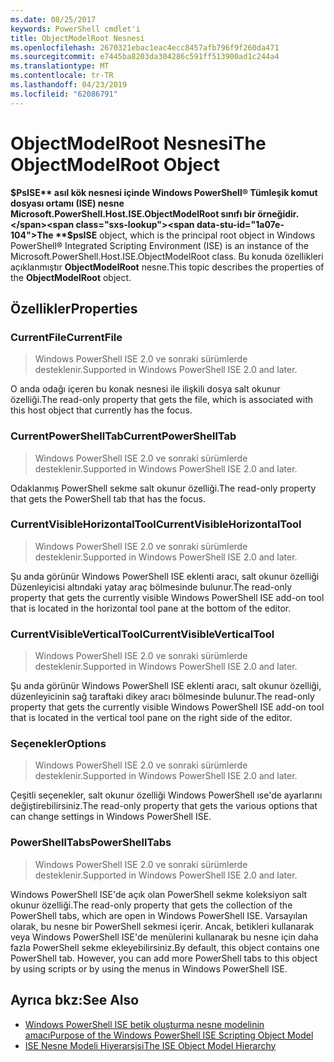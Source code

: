 ```yaml
---
ms.date: 08/25/2017
keywords: PowerShell cmdlet'i
title: ObjectModelRoot Nesnesi
ms.openlocfilehash: 2670321ebac1eac4ecc8457afb796f9f260da471
ms.sourcegitcommit: e7445ba8203da304286c591ff513900ad1c244a4
ms.translationtype: MT
ms.contentlocale: tr-TR
ms.lasthandoff: 04/23/2019
ms.locfileid: "62086791"
---
```

# <a name="the-objectmodelroot-object"></a><span data-ttu-id="1a07e-103">ObjectModelRoot Nesnesi</span><span class="sxs-lookup"><span data-stu-id="1a07e-103">The ObjectModelRoot Object</span></span>

<span data-ttu-id="1a07e-104">**$PsISE** asıl kök nesnesi içinde Windows PowerShell® Tümleşik komut dosyası ortamı (ISE) nesne Microsoft.PowerShell.Host.ISE.ObjectModelRoot sınıfı bir örneğidir.</span><span class="sxs-lookup"><span data-stu-id="1a07e-104">The **$psISE** object, which is the principal root object in Windows PowerShell® Integrated Scripting Environment (ISE) is an instance of the Microsoft.PowerShell.Host.ISE.ObjectModelRoot class.</span></span>
<span data-ttu-id="1a07e-105">Bu konuda özellikleri açıklanmıştır **ObjectModelRoot** nesne.</span><span class="sxs-lookup"><span data-stu-id="1a07e-105">This topic describes the properties of the **ObjectModelRoot** object.</span></span>

## <a name="properties"></a><span data-ttu-id="1a07e-106">Özellikler</span><span class="sxs-lookup"><span data-stu-id="1a07e-106">Properties</span></span>

### <a name="currentfile"></a><span data-ttu-id="1a07e-107">CurrentFile</span><span class="sxs-lookup"><span data-stu-id="1a07e-107">CurrentFile</span></span>

> <span data-ttu-id="1a07e-108">Windows PowerShell ISE 2.0 ve sonraki sürümlerde desteklenir.</span><span class="sxs-lookup"><span data-stu-id="1a07e-108">Supported in Windows PowerShell ISE 2.0 and later.</span></span>

<span data-ttu-id="1a07e-109">O anda odağı içeren bu konak nesnesi ile ilişkili dosya salt okunur özelliği.</span><span class="sxs-lookup"><span data-stu-id="1a07e-109">The read-only property that gets the file, which is associated with this host object that currently has the focus.</span></span>

### <a name="currentpowershelltab"></a><span data-ttu-id="1a07e-110">CurrentPowerShellTab</span><span class="sxs-lookup"><span data-stu-id="1a07e-110">CurrentPowerShellTab</span></span>

> <span data-ttu-id="1a07e-111">Windows PowerShell ISE 2.0 ve sonraki sürümlerde desteklenir.</span><span class="sxs-lookup"><span data-stu-id="1a07e-111">Supported in Windows PowerShell ISE 2.0 and later.</span></span>

<span data-ttu-id="1a07e-112">Odaklanmış PowerShell sekme salt okunur özelliği.</span><span class="sxs-lookup"><span data-stu-id="1a07e-112">The read-only property that gets the PowerShell tab that has the focus.</span></span>

### <a name="currentvisiblehorizontaltool"></a><span data-ttu-id="1a07e-113">CurrentVisibleHorizontalTool</span><span class="sxs-lookup"><span data-stu-id="1a07e-113">CurrentVisibleHorizontalTool</span></span>

> <span data-ttu-id="1a07e-114">Windows PowerShell ISE 2.0 ve sonraki sürümlerde desteklenir.</span><span class="sxs-lookup"><span data-stu-id="1a07e-114">Supported in Windows PowerShell ISE 2.0 and later.</span></span>

<span data-ttu-id="1a07e-115">Şu anda görünür Windows PowerShell ISE eklenti aracı, salt okunur özelliği Düzenleyicisi altındaki yatay araç bölmesinde bulunur.</span><span class="sxs-lookup"><span data-stu-id="1a07e-115">The read-only property that gets the currently visible Windows PowerShell ISE add-on tool that is located in the horizontal tool pane at the bottom of the editor.</span></span>

### <a name="currentvisibleverticaltool"></a><span data-ttu-id="1a07e-116">CurrentVisibleVerticalTool</span><span class="sxs-lookup"><span data-stu-id="1a07e-116">CurrentVisibleVerticalTool</span></span>

> <span data-ttu-id="1a07e-117">Windows PowerShell ISE 2.0 ve sonraki sürümlerde desteklenir.</span><span class="sxs-lookup"><span data-stu-id="1a07e-117">Supported in Windows PowerShell ISE 2.0 and later.</span></span>

<span data-ttu-id="1a07e-118">Şu anda görünür Windows PowerShell ISE eklenti aracı, salt okunur özelliği, düzenleyicinin sağ taraftaki dikey aracı bölmesinde bulunur.</span><span class="sxs-lookup"><span data-stu-id="1a07e-118">The read-only property that gets the currently visible Windows PowerShell ISE add-on tool that is located in the vertical tool pane on the right side of the editor.</span></span>

### <a name="options"></a><span data-ttu-id="1a07e-119">Seçenekler</span><span class="sxs-lookup"><span data-stu-id="1a07e-119">Options</span></span>

> <span data-ttu-id="1a07e-120">Windows PowerShell ISE 2.0 ve sonraki sürümlerde desteklenir.</span><span class="sxs-lookup"><span data-stu-id="1a07e-120">Supported in Windows PowerShell ISE 2.0 and later.</span></span>

<span data-ttu-id="1a07e-121">Çeşitli seçenekler, salt okunur özelliği Windows PowerShell ıse'de ayarlarını değiştirebilirsiniz.</span><span class="sxs-lookup"><span data-stu-id="1a07e-121">The read-only property that gets the various options that can change settings in Windows PowerShell ISE.</span></span>

### <a name="powershelltabs"></a><span data-ttu-id="1a07e-122">PowerShellTabs</span><span class="sxs-lookup"><span data-stu-id="1a07e-122">PowerShellTabs</span></span>

> <span data-ttu-id="1a07e-123">Windows PowerShell ISE 2.0 ve sonraki sürümlerde desteklenir.</span><span class="sxs-lookup"><span data-stu-id="1a07e-123">Supported in Windows PowerShell ISE 2.0 and later.</span></span>

<span data-ttu-id="1a07e-124">Windows PowerShell ISE'de açık olan PowerShell sekme koleksiyon salt okunur özelliği.</span><span class="sxs-lookup"><span data-stu-id="1a07e-124">The read-only property that gets the collection of the PowerShell tabs, which are open in Windows PowerShell ISE.</span></span> <span data-ttu-id="1a07e-125">Varsayılan olarak, bu nesne bir PowerShell sekmesi içerir. Ancak, betikleri kullanarak veya Windows PowerShell ISE'de menülerini kullanarak bu nesne için daha fazla PowerShell sekme ekleyebilirsiniz.</span><span class="sxs-lookup"><span data-stu-id="1a07e-125">By default, this object contains one PowerShell tab. However, you can add more PowerShell tabs to this object by using scripts or by using the menus in Windows PowerShell ISE.</span></span>

## <a name="see-also"></a><span data-ttu-id="1a07e-126">Ayrıca bkz:</span><span class="sxs-lookup"><span data-stu-id="1a07e-126">See Also</span></span>

- [<span data-ttu-id="1a07e-127">Windows PowerShell ISE betik oluşturma nesne modelinin amacı</span><span class="sxs-lookup"><span data-stu-id="1a07e-127">Purpose of the Windows PowerShell ISE Scripting Object Model</span></span>](Purpose-of-the-Windows-PowerShell-ISE-Scripting-Object-Model.md)
- [<span data-ttu-id="1a07e-128">ISE Nesne Modeli Hiyerarşisi</span><span class="sxs-lookup"><span data-stu-id="1a07e-128">The ISE Object Model Hierarchy</span></span>](The-ISE-Object-Model-Hierarchy.md)